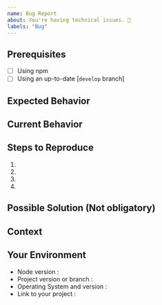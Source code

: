 ```yaml
---
name: Bug Report
about: You're having technical issues. 🐞
labels: "Bug"
---
```


<!-- Please use the following issue template or your issue will be closed -->

## Prerequisites

<!-- If the following boxes are not ALL checked, your issue is likely to be closed -->

-   [ ] Using npm
-   [ ] Using an up-to-date [`develop` branch]

<!-- Add a task here
-   [ ] Description.
-->

## Expected Behavior

<!--- What should have happened? -->

## Current Behavior

<!--- What went wrong? -->

## Steps to Reproduce

<!-- Add relevant code and/or a live example -->
<!-- Add stack traces -->

1.

2.

3.

4.

## Possible Solution (Not obligatory)

<!--- Suggest a reason for the bug or how to fix it. -->

## Context

<!--- How has this issue affected you? What are you trying to accomplish? -->
<!--- Did you make any changes to the boilerplate after cloning it? -->
<!--- Providing context helps us come up with a solution that is most useful in the real world -->

## Your Environment

<!--- Include as many relevant details about the environment you experienced the bug in -->

-   Node version :
-   Project version or branch :
-   Operating System and version :
-   Link to your project :
